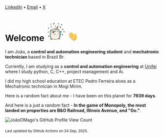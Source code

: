 [LinkedIn](https://www.linkedin.com/in/joão-pedro-gozzoli-b95641301/) &bull;
[Email](joaopedrogozzoli@gmail.com) &bull;
[X](https://x.com/jpp12prado)

# Welcome <img src="happy.gif" height="64px" /> <img src="wave.gif" height="32px" />

I am João, a  **control and automation engineering student** and **mechatronic technician** based in Brazil Br.

Currently, I am studying as a **control and automation engineering** at [Unifei](https://unifei.edu.br) where I study python, C, C++, project management and Ai.

I did my high school education at ETEC Pedro Ferreira alves as a Mechatronic technician in Mogi Mirim.

Here is a random fact about me - I have been on this planet for **7939 days**.

And here is a just a random fact -  **In the game of Monopoly, the most landed on properties are B&O Railroad, Illinois Avenue, and "Go."**.

![JoãoOMago's GitHub Profile View Count](https://komarev.com/ghpvc/?username=JoaoOMago)

<sub>Last updated by Github Actions on 24 Sep, 2025.</sub>
